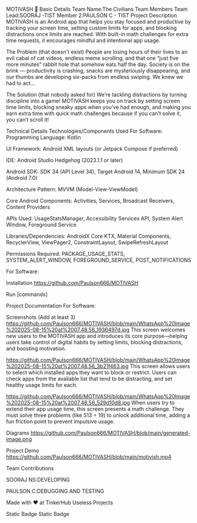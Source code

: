 MOTIVASH 🎯
Basic Details
Team Name:The Civilians
Team Members
Team Lead:SOORAJ -TIST
Member 2:PAULSON C - TIST
Project Description
MOTIVASH is an Android app that helps you stay focused and productive by tracking your screen time, setting custom limits for apps, and blocking distractions once limits are reached. With built-in math challenges for extra time requests, it encourages mindful and intentional app usage.

The Problem (that doesn't exist)
People are losing hours of their lives to an evil cabal of cat videos, endless meme scrolling, and that one “just five more minutes” rabbit hole that somehow eats half the day. Society is on the brink — productivity is crashing, snacks are mysteriously disappearing, and our thumbs are developing six-packs from endless swiping. We knew we had to act…



The Solution (that nobody asked for)
We’re tackling distractions by turning discipline into a game!
MOTIVASH keeps you on track by setting screen time limits, blocking sneaky apps when you’ve had enough, and making you earn extra time with quick math challenges  because if you can’t solve it, you can’t scroll it! 

Technical Details
Technologies/Components Used
For Software:
Programming Language: Kotlin

UI Framework: Android XML layouts (or Jetpack Compose if preferred)

IDE: Android Studio Hedgehog (2023.1.1 or later)

Android SDK: SDK 34 (API Level 34), Target Android 14, Minimum SDK 24 (Android 7.0)

Architecture Pattern: MVVM (Model-View-ViewModel)

Core Android Components: Activities, Services, Broadcast Receivers, Content Providers

APIs Used: UsageStatsManager, Accessibility Services API, System Alert Window, Foreground Service

Libraries/Dependencies: AndroidX Core KTX, Material Components, RecyclerView, ViewPager2, ConstraintLayout, SwipeRefreshLayout

Permissions Required: PACKAGE_USAGE_STATS, SYSTEM_ALERT_WINDOW, FOREGROUND_SERVICE, POST_NOTIFICATIONS

For Software:

Installation
https://github.com/Paulson666/MOTIVASH

Run
[commands]

Project Documentation
For Software:

Screenshots (Add at least 3)
https://github.com/Paulson666/MOTIVASH/blob/main/WhatsApp%20Image%202025-08-15%20at%2007.48.56_1936497d.jpg
This screen welcomes new users to the MOTIVASH app and introduces its core purpose—helping users take control of digital habits by setting limits, blocking distractions, and boosting motivation.

https://github.com/Paulson666/MOTIVASH/blob/main/WhatsApp%20Image%202025-08-15%20at%2007.48.56_3b21f463.jpg
This screen allows users to select which installed apps they want to block or restrict. Users can check apps from the available list that tend to be distracting, and set healthy usage limits for each.

https://github.com/Paulson666/MOTIVASH/blob/main/WhatsApp%20Image%202025-08-15%20at%2007.48.56_529d10d8.jpg
When users try to extend their app usage time, this screen presents a math challenge. They must solve three problems (like 513 ÷ 19) to unlock additional time, adding a fun friction point to prevent impulsive usage.


Diagrams
https://github.com/Paulson666/MOTIVASH/blob/main/generated-image.png

Project Demo
https://github.com/Paulson666/MOTIVASH/blob/main/motivish.mp4

Team Contributions

SOORAJ NS:DEVELOPING

PAULSON C:DEBUGGING AND TESTING

Made with ❤️ at TinkerHub Useless Projects

Static Badge Static Badge
